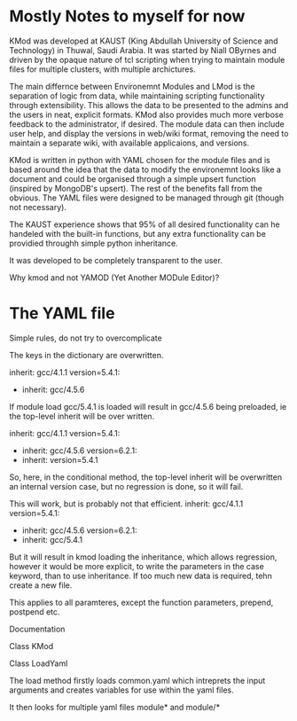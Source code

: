Mostly Notes to myself for now
==============================

KMod was developed at KAUST (King Abdullah University of Science and Technology) in Thuwal, Saudi Arabia.  It was started by Niall OByrnes and driven by the opaque nature of tcl scripting when trying to maintain module files for multiple clusters, with multiple archictures.

The main differnce between Environemnt Modules and LMod is the separation of logic from data, while maintaining scripting functionality through extensibility.  This allows the data to be presented to the admins and the users in neat, explicit formats.  KMod also provides much more verbose feedback to the administrator, if desired.  The module data can then include user help, and display the versions in web/wiki format, removing the need to maintain a separate wiki, with available applicaions, and versions.



KMod is written in python with YAML chosen for the module files and is based around the idea that the data to modify the environemnt looks like a document and could be organised through a simple upsert function  (inspired by MongoDB's upsert).  The rest of the benefits fall from the obvious.  The YAML files were designed to be managed through git (though not necessary).


The KAUST experience shows that 95% of all desired functionality can he handeled with the built-in functions, but any extra functionality can be providied throughh simple python inheritance.

It was developed to be completely transparent to the user.


Why kmod and not YAMOD (Yet Another MODule Editor)?




The YAML file
=============

Simple rules, do not try to overcomplicate


The keys in the dictionary are overwritten.


inherit: gcc/4.1.1
version=5.4.1:
 - inherit: gcc/4.5.6

If module load gcc/5.4.1 is loaded will result in gcc/4.5.6 being preloaded, ie the top-level inherit will be over written.



inherit: gcc/4.1.1
version=5.4.1:
 - inherit: gcc/4.5.6
version=6.2.1:
 - inherit: version=5.4.1

So, here, in the conditional method, the top-level inherit will be overwritten an internal version case, but no regression is done, so it will fail.

This will work, but is probably not that efficient.
inherit: gcc/4.1.1
version=5.4.1:
 - inherit: gcc/4.5.6
version=6.2.1:
 - inherit: gcc/5.4.1

But it will result in kmod loading the inheritance, which allows regression, however it would be more explicit, to write the parameters in the case keyword, than to use inheritance.  If too much new data is required, tehn create a new file.





This applies to all paramteres, except the function parameters, prepend, postpend etc.







Documentation


Class KMod



Class LoadYaml

The load method firstly loads common.yaml which intreprets the input arguments and creates variables for use within the yaml files.

It then looks for multiple yaml files module* and module/* 

